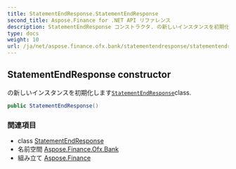 ```yaml
---
title: StatementEndResponse.StatementEndResponse
second_title: Aspose.Finance for .NET API リファレンス
description: StatementEndResponse コンストラクタ. の新しいインスタンスを初期化しますStatementEndResponseclass.
type: docs
weight: 10
url: /ja/net/aspose.finance.ofx.bank/statementendresponse/statementendresponse/
---
```

## StatementEndResponse constructor

の新しいインスタンスを初期化します[`StatementEndResponse`](../)class.

```csharp
public StatementEndResponse()
```

### 関連項目

* class [StatementEndResponse](../)
* 名前空間 [Aspose.Finance.Ofx.Bank](../../statementendresponse/)
* 組み立て [Aspose.Finance](../../../)


